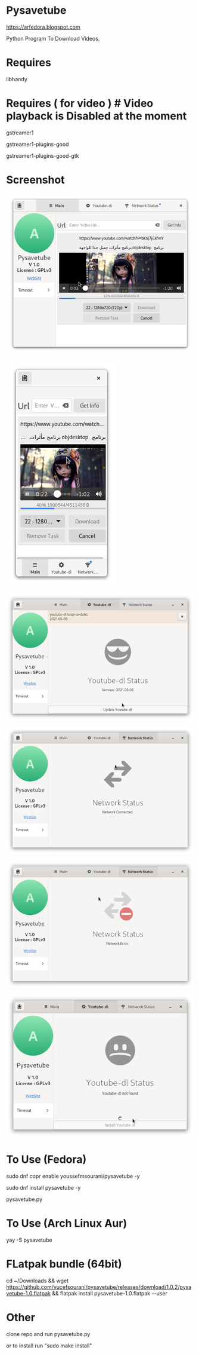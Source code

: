 # Pysavetube

https://arfedora.blogspot.com

Python Program To Download Videos.

# Requires 

libhandy


# Requires ( for video  )  # Video playback is Disabled at the moment  
gstreamer1

gstreamer1-plugins-good

gstreamer1-plugins-good-gtk


# Screenshot

![Alt text](https://raw.githubusercontent.com/yucefsourani/pysavetube/master/Screenshot1.png "Screenshot")

![Alt text](https://raw.githubusercontent.com/yucefsourani/pysavetube/master/Screenshot2.png "Screenshot")

![Alt text](https://raw.githubusercontent.com/yucefsourani/pysavetube/master/Screenshot3.png "Screenshot")

![Alt text](https://raw.githubusercontent.com/yucefsourani/pysavetube/master/Screenshot4.png "Screenshot")

![Alt text](https://raw.githubusercontent.com/yucefsourani/pysavetube/master/Screenshot5.png "Screenshot")

![Alt text](https://raw.githubusercontent.com/yucefsourani/pysavetube/master/Screenshot6.png "Screenshot")




# To Use (Fedora)

   sudo dnf copr enable youssefmsourani/pysavetube -y
 
   sudo dnf install pysavetube  -y
 
   pysavetube.py
   

# To Use (Arch Linux Aur)
   
   yay -S pysavetube
   
   
# FLatpak bundle (64bit)
   
   cd ~/Downloads && wget https://github.com/yucefsourani/pysavetube/releases/download/1.0.2/pysavetube-1.0.flatpak && flatpak install pysavetube-1.0.flatpak --user 
   
   
# Other 

   clone repo and run pysavetube.py

   or to  install run "sudo make install"
  

